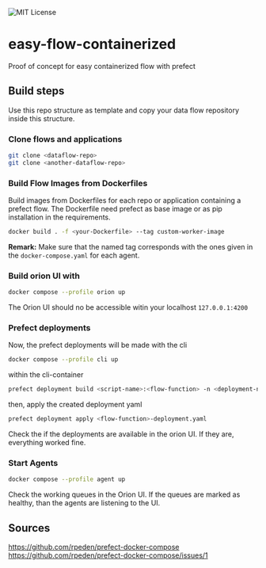 ![MIT License](https://img.shields.io/badge/Organization-Mitwelten-green)

# easy-flow-containerized
Proof of concept for easy containerized flow with prefect


## Build steps

Use this repo structure as template and copy your data flow repository inside this structure.

### Clone flows and applications
```bash
git clone <dataflow-repo>
git clone <another-dataflow-repo>
```

### Build Flow Images from Dockerfiles
Build images from Dockerfiles for each repo or application containing a prefect flow. The Dockerfile need prefect as base image or as pip installation in the requirements.

```bash
docker build . -f <your-Dockerfile> --tag custom-worker-image
```
**Remark:** Make sure that the named tag corresponds with the ones given in the `docker-compose.yaml` for each agent.

### Build orion UI with 
```bash
docker compose --profile orion up
```
The Orion UI should no be accessible witin your localhost `127.0.0.1:4200`

### Prefect deployments
Now, the prefect deployments will be made with the cli
```bash
docker compose --profile cli up
```
within the cli-container 
```bash
prefect deployment build <script-name>:<flow-function> -n <deployment-name> -q <working-queue-name>
```
then, apply the created deployment yaml
```bash
prefect deployment apply <flow-function>-deployment.yaml
```
Check the if the deployments are available in the orion UI. If they are, everything worked fine.

### Start Agents
```bash
docker compose --profile agent up
```
Check the working queues in the Orion UI. If the queues are marked as healthy, than the agents are listening to the UI.

## Sources

https://github.com/rpeden/prefect-docker-compose
https://github.com/rpeden/prefect-docker-compose/issues/1